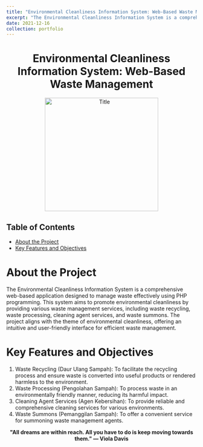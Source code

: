 ```yaml
---
title: "Environmental Cleanliness Information System: Web-Based Waste Management"
excerpt: "The Environmental Cleanliness Information System is a comprehensive web-based application designed to manage waste effectively using PHP programming. This system aims to promote environmental cleanliness by providing various waste management services, including waste recycling, waste processing, cleaning agent services, and waste summons. The project aligns with the theme of environmental cleanliness, offering an intuitive and user-friendly interface for efficient waste management."
date: 2021-12-16
collection: portfolio
---
```

<div style="text-align:center;">
    <h1>Environmental Cleanliness Information System: Web-Based Waste Management</h1>
</div>

<div style="text-align:center;">
    <image src="/images/web1.png" controls title="Title" height="300"></image>
</div>

## Table of Contents
- [About the Project](#about-the-project)
- [Key Features and Objectives](#key-features-and-objectives)

# About the Project
The Environmental Cleanliness Information System is a comprehensive web-based application designed to manage waste effectively using PHP programming. This system aims to promote environmental cleanliness by providing various waste management services, including waste recycling, waste processing, cleaning agent services, and waste summons. The project aligns with the theme of environmental cleanliness, offering an intuitive and user-friendly interface for efficient waste management.


# Key Features and Objectives
  1. Waste Recycling (Daur Ulang Sampah): To facilitate the recycling process and ensure waste is converted into useful products or rendered harmless to the environment.
  2. Waste Processing (Pengolahan Sampah): To process waste in an environmentally friendly manner, reducing its harmful impact.
  3. Cleaning Agent Services (Agen Kebersihan): To provide reliable and comprehensive cleaning services for various environments.
  4. Waste Summons (Pemanggilan Sampah): To offer a convenient service for summoning waste management agents.

<p align="center">
  <strong>"All dreams are within reach. All you have to do is keep moving towards them." — Viola Davis</strong>
</p>